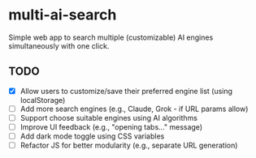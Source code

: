 # multi-ai-search

Simple web app to search multiple (customizable) AI engines simultaneously with one click.

## TODO

- [x] Allow users to customize/save their preferred engine list (using localStorage)
- [ ] Add more search engines (e.g., Claude, Grok - if URL params allow)
- [ ] Support choose suitable engines using AI algorithms
- [ ] Improve UI feedback (e.g., "opening tabs..." message)
- [ ] Add dark mode toggle using CSS variables
- [ ] Refactor JS for better modularity (e.g., separate URL generation)
